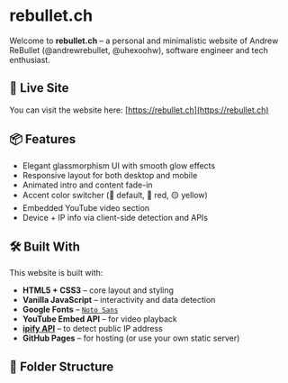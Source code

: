 # rebullet.ch

Welcome to **rebullet.ch** – a personal and minimalistic website of Andrew ReBullet (@andrewrebullet, @uhexoohw), software engineer and tech enthusiast.

## 🔗 Live Site

You can visit the website here: [https://rebullet.ch](https://rebullet.ch)

## 📦 Features

- Elegant glassmorphism UI with smooth glow effects
- Responsive layout for both desktop and mobile
- Animated intro and content fade-in
- Accent color switcher (💠 default, 🔴 red, 🟡 yellow)
- Embedded YouTube video section
- Device + IP info via client-side detection and APIs

## 🛠️ Built With

This website is built with:

- **HTML5 + CSS3** – core layout and styling
- **Vanilla JavaScript** – interactivity and data detection
- **Google Fonts** – [`Noto Sans`](https://fonts.google.com/specimen/Noto+Sans)
- **YouTube Embed API** – for video playback
- **[ipify API](https://www.ipify.org/)** – to detect public IP address
- **GitHub Pages** – for hosting (or use your own static server)

## 📂 Folder Structure

